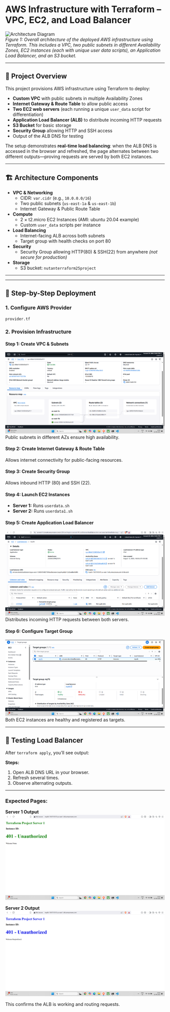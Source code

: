 # AWS Infrastructure with Terraform – VPC, EC2, and Load Balancer

![Architecture Diagram](images/aws-terraform-architecture.png)  
*Figure 1: Overall architecture of the deployed AWS infrastructure using Terraform. This includes a VPC, two public subnets in different Availability Zones, EC2 instances (each with unique user data scripts), an Application Load Balancer, and an S3 bucket.*

---

## 📌 Project Overview

This project provisions AWS infrastructure using Terraform to deploy:

- **Custom VPC** with public subnets in multiple Availability Zones  
- **Internet Gateway & Route Table** to allow public access  
- **Two EC2 web servers** (each running a unique `user_data` script for differentiation)  
- **Application Load Balancer (ALB)** to distribute incoming HTTP requests  
- **S3 Bucket** for basic storage  
- **Security Group** allowing HTTP and SSH access  
- Output of the ALB DNS for testing

The setup demonstrates **real-time load balancing**: when the ALB DNS is accessed in the browser and refreshed, the page alternates between two different outputs—proving requests are served by both EC2 instances.

---

## 🏗️ Architecture Components

- **VPC & Networking**
  - CIDR: `var.cidr` (e.g., `10.0.0.0/16`)
  - Two public subnets (`us-east-1a` & `us-east-1b`)
  - Internet Gateway & Public Route Table
- **Compute**
  - 2 × t2.micro EC2 Instances (AMI: ubuntu 20.04 example)
  - Custom `user_data` scripts per instance
- **Load Balancing**
  - Internet-facing ALB across both subnets
  - Target group with health checks on port 80
- **Security**
  - Security Group allowing HTTP(80) & SSH(22) from anywhere *(not secure for production)*
- **Storage**
  - S3 bucket: `nutanterraform25project`

---


---

## 🚀 Step-by-Step Deployment

### **1. Configure AWS Provider**
`provider.tf`

### **2. Provision Infrastructure**

#### **Step 1: Create VPC & Subnets**
![VPC and Subnets](images/vpc-subnets.png)  
Public subnets in different AZs ensure high availability.

#### **Step 2: Create Internet Gateway & Route Table**  
Allows internet connectivity for public-facing resources.

#### **Step 3: Create Security Group**
Allows inbound HTTP (80) and SSH (22).

#### **Step 4: Launch EC2 Instances**
- **Server 1:** Runs `userdata.sh`
- **Server 2:** Runs `userdata1.sh`

#### **Step 5: Create Application Load Balancer**
![ALB Details](images/alb-details.png)  
Distributes incoming HTTP requests between both servers.

#### **Step 6: Configure Target Group**
![Target Group](images/target-group.png)  
Both EC2 instances are healthy and registered as targets.

---

## 🧪 Testing Load Balancer

After `terraform apply`, you’ll see output:

**Steps:**
1. Open ALB DNS URL in your browser.
2. Refresh several times.
3. Observe alternating outputs.

---

### Expected Pages:

**Server 1 Output**  
![Server 1 Output](images/server1-output.png)  

**Server 2 Output**  
![Server 2 Output](images/server2-output.png)  

This confirms the ALB is working and routing requests.






